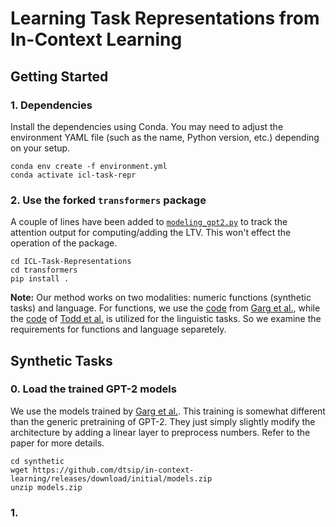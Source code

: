 # Learning Task Representations from In-Context Learning

## Getting Started

### 1. Dependencies
Install the dependencies using Conda. You may need to adjust the environment YAML file (such as the name, Python version, etc.) depending on your setup.
```
conda env create -f environment.yml
conda activate icl-task-repr
```

### 2. Use the forked ``transformers`` package 

A couple of lines have been added to [``modeling_gpt2.py``](https://github.com/huggingface/transformers/blob/main/src/transformers/models/gpt2/modeling_gpt2.py) to track the attention output for computing/adding the LTV. This won't effect the operation of the package. 
```
cd ICL-Task-Representations
cd transformers
pip install .
```

**Note:** Our method works on two modalities: numeric functions (synthetic tasks) and language. For functions, we use the [code](https://github.com/dtsip/in-context-learning) from [Garg et al.](https://arxiv.org/abs/2208.01066), while the [code](https://github.com/ericwtodd/function_vectors) of [Todd et al.](https://functions.baulab.info/) is utilized for the linguistic tasks. So we examine the requirements for functions and language separetely. 


## Synthetic Tasks
### 0. Load the trained GPT-2 models
We use the models trained by [Garg et al.](https://arxiv.org/abs/2208.01066). This training is somewhat different than the generic pretraining of GPT-2. They just simply slightly modify the architecture by adding a linear layer to preprocess numbers. Refer to the paper for more details.
```
cd synthetic
wget https://github.com/dtsip/in-context-learning/releases/download/initial/models.zip
unzip models.zip
```

### 1. 
